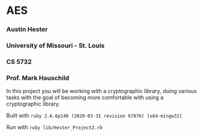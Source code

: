 # AES
### Austin Hester
### University of Missouri - St. Louis
### CS 5732
### Prof. Mark Hauschild  

In this project you will be working with a cryptographic library, doing various tasks with the goal of becoming more comfortable with using a cryptographic library.

Built with `ruby 2.6.6p146 (2020-03-31 revision 67876) [x64-mingw32]`  

Run with `ruby lib/Hester_Project2.rb`  

